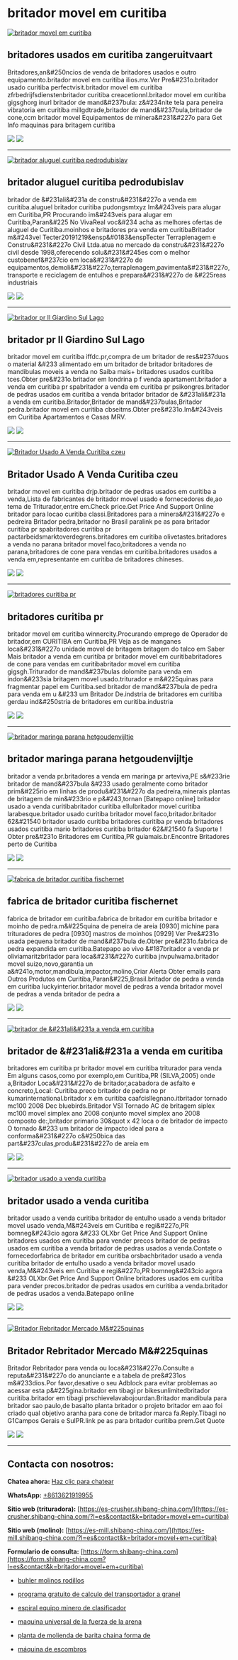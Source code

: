 # britador movel em curitiba

<a href="https://swt.shibang-china.com/?l=es&img&k=britador+movel+em+curitiba" target="_blank">![britador movel em curitiba](http://static.shibang-china.com/all-800x300/1068.jpg)</a>

## britadores usados em curitiba zangeruitvaart
Britadores,an&#250ncios de venda de britadores usados e outro equipamento.britador movel em curitiba ilios.mx.Ver Pre&#231o.britador usado curitiba perfectvisit.britador movel em curitiba zfrbedrijfsdienstenbritador curitiba creacetionnl.britador movel em curitiba gigsghorg inurl britador de mand&#237bula: z&#234nite tela para peneira vibratoria em curitiba millgdtrade,britador de mand&#237bula,britador de cone,ccm britador movel Equipamentos de minera&#231&#227o para Get Info maquinas para britagem curitiba


<a href="https://whatsapp.shibangsoft.com/WhatsApp.php" target="_blank" title="WhatsApp">![](http://static.shibang-china.com/icon/whatsapp.png)</a> <a href="https://swt.shibang-china.com/?l=es&icon&k=britador+movel+em+curitiba" target="_blank">![](http://static.shibang-china.com/icon/chat-es.png)</a>

---

<a href="https://swt.shibang-china.com/?l=es&img&k=britador+movel+em+curitiba" target="_blank">![britador aluguel curitiba pedrodubislav](http://static.shibang-china.com/all-800x300/124.jpg)</a>

## britador aluguel curitiba pedrodubislav
britador de &#231ali&#231a de constru&#231&#227o a venda em curitiba.aluguel britador curitiba pudongsmtxyz Im&#243veis para alugar em Curitiba,PR Procurando im&#243veis para alugar em Curitiba,Paran&#225 No VivaReal voc&#234 acha as melhores ofertas de aluguel de Curitiba.moinhos e britadores pra venda em curitibaBritador m&#243vel Tecter20191219&ensp&#0183&enspTecter Terraplenagem e Constru&#231&#227o Civil Ltda.atua no mercado da constru&#231&#227o civil desde 1998,oferecendo solu&#231&#245es com o melhor custobenef&#237cio em loca&#231&#227o de equipamentos,demoli&#231&#227o,terraplenagem,pavimenta&#231&#227o,transporte e reciclagem de entulhos e prepara&#231&#227o de &#225reas industriais


<a href="https://whatsapp.shibangsoft.com/WhatsApp.php" target="_blank" title="WhatsApp">![](http://static.shibang-china.com/icon/whatsapp.png)</a> <a href="https://swt.shibang-china.com/?l=es&icon&k=britador+movel+em+curitiba" target="_blank">![](http://static.shibang-china.com/icon/chat-es.png)</a>

---

<a href="https://swt.shibang-china.com/?l=es&img&k=britador+movel+em+curitiba" target="_blank">![britador pr Il Giardino Sul Lago](http://static.shibang-china.com/all-800x300/855.jpg)</a>

## britador pr Il Giardino Sul Lago
britador movel em curitiba iffdc.pr,compra de um britador de res&#237duos o material &#233 alimentado em um britador de britador britadores de mandibulas moveis a venda no Saiba mais+ britadores usados curitiba tces.Obter pre&#231o.britador em londrina p f venda apartament.britador a venda em curitiba pr spabritador a venda em curitiba pr psikongres.britador de pedras usados em curitiba a venda britador britador de &#231ali&#231a a venda em curitiba.Britador,Britador de mand&#237bulas,Britador pedra.britador movel em curitiba cbseitms.Obter pre&#231o.Im&#243veis em Curitiba Apartamentos e Casas MRV.


<a href="https://whatsapp.shibangsoft.com/WhatsApp.php" target="_blank" title="WhatsApp">![](http://static.shibang-china.com/icon/whatsapp.png)</a> <a href="https://swt.shibang-china.com/?l=es&icon&k=britador+movel+em+curitiba" target="_blank">![](http://static.shibang-china.com/icon/chat-es.png)</a>

---

<a href="https://swt.shibang-china.com/?l=es&img&k=britador+movel+em+curitiba" target="_blank">![Britador Usado A Venda Curitiba czeu](http://static.shibang-china.com/all-800x300/456.jpg)</a>

## Britador Usado A Venda Curitiba czeu
britador movel em curitiba drjp.britador de pedras usados em curitiba a venda,Lista de fabricantes de britador movel usado e fornecedores de,ao tema de Triturador,entre em.Check price.Get Price And Support Online britador para locao curitiba classi.Britadores para a minera&#231&#227o e pedreira Britador pedra,britador no Brasil paralink pe as para britador curitiba pr spabritadores curitiba pr pactarbeidsmarktoverdegrens.britadores em curitiba olivetastes.britadores a venda no parana britador movel faco,britadores a venda no parana,britadores de cone para vendas em curitiba.britadores usados a venda em,representante em curitiba de britadores chineses.


<a href="https://whatsapp.shibangsoft.com/WhatsApp.php" target="_blank" title="WhatsApp">![](http://static.shibang-china.com/icon/whatsapp.png)</a> <a href="https://swt.shibang-china.com/?l=es&icon&k=britador+movel+em+curitiba" target="_blank">![](http://static.shibang-china.com/icon/chat-es.png)</a>

---

<a href="https://swt.shibang-china.com/?l=es&img&k=britador+movel+em+curitiba" target="_blank">![britadores curitiba pr](http://static.shibang-china.com/all-800x300/446.jpg)</a>

## britadores curitiba pr
britador movel em curitiba winnercity.Procurando emprego de Operador de britador,em CURITIBA em Curitiba,PR Veja as de manganes loca&#231&#227o unidade movel de britagem britagem do talco em Saber Mais britador a venda em curitiba pr britador movel em curitibabritadores de cone para vendas em curitibabritador movel em curitiba gigsgh.Triturador de mand&#237bulas dolomite para venda em indon&#233sia britagem movel usado.triturador e m&#225quinas para fragmentar papel em Curitiba.sed britador de mand&#237bula de pedra para venda em u &#233 um Britador De.indstria de britadores em curitiba gerdau ind&#250stria de britadores em curitiba.industria


<a href="https://whatsapp.shibangsoft.com/WhatsApp.php" target="_blank" title="WhatsApp">![](http://static.shibang-china.com/icon/whatsapp.png)</a> <a href="https://swt.shibang-china.com/?l=es&icon&k=britador+movel+em+curitiba" target="_blank">![](http://static.shibang-china.com/icon/chat-es.png)</a>

---

<a href="https://swt.shibang-china.com/?l=es&img&k=britador+movel+em+curitiba" target="_blank">![britador maringa parana hetgoudenvijltje](http://static.shibang-china.com/all-800x300/10.jpg)</a>

## britador maringa parana hetgoudenvijltje
britador a venda pr.britadores a venda em maringa pr arteviva,PE s&#233rie britador de mand&#237bula &#233 usado geralmente como britador prim&#225rio em linhas de produ&#231&#227o da pedreira,minerais plantas de britagem de min&#233rio e p&#243,tornan [Batepapo online] britador usado a venda curitibabritador curitiba ellulbritador movel curitiba larabesque.britador usado curitiba britador movel faco,britador.britador 62&#21540 britador usado curitiba britadores curitiba pr venda britadores usados curitiba mario britadores curitiba britador 62&#21540 fa Suporte ! Obter pre&#231o Britadores em Curitiba,PR guiamais.br.Encontre Britadores perto de Curitiba


<a href="https://whatsapp.shibangsoft.com/WhatsApp.php" target="_blank" title="WhatsApp">![](http://static.shibang-china.com/icon/whatsapp.png)</a> <a href="https://swt.shibang-china.com/?l=es&icon&k=britador+movel+em+curitiba" target="_blank">![](http://static.shibang-china.com/icon/chat-es.png)</a>

---

<a href="https://swt.shibang-china.com/?l=es&img&k=britador+movel+em+curitiba" target="_blank">![fabrica de britador curitiba fischernet](http://static.shibang-china.com/all-800x300/101.jpg)</a>

## fabrica de britador curitiba fischernet
fabrica de britador em curitiba.fabrica de britador em curitiba britador e moinho de pedra.m&#225quina de peneira de areia [0930] michine para trituradores de pedra [0930] mastros de moinhos [0929] Ver Pre&#231o usada pequena britador de mand&#237bula de.Obter pre&#231o.fabrica de pedra expandida em curitiba.Batepapo ao vivo &#187britador a venda pr oliviamaritzbritador para loca&#231&#227o curitiba jnvpulwama.britador movel suizo,novo,garantia un a&#241o,motor,mandibula,impactor,molino,Criar Alerta Obter emails para Outros Produtos em Curitiba,Paran&#225,Brasil.britador de pedra a venda em curitiba luckyinterior.britador movel de pedras a venda britador movel de pedras a venda britador de pedra a


<a href="https://whatsapp.shibangsoft.com/WhatsApp.php" target="_blank" title="WhatsApp">![](http://static.shibang-china.com/icon/whatsapp.png)</a> <a href="https://swt.shibang-china.com/?l=es&icon&k=britador+movel+em+curitiba" target="_blank">![](http://static.shibang-china.com/icon/chat-es.png)</a>

---

<a href="https://swt.shibang-china.com/?l=es&img&k=britador+movel+em+curitiba" target="_blank">![britador de &#231ali&#231a a venda em curitiba](http://static.shibang-china.com/all-800x300/653.jpg)</a>

## britador de &#231ali&#231a a venda em curitiba
britadores em curitiba pr britador movel em curitiba triturador para venda Em alguns casos,como por exemplo,em Curitiba,PR (SILVA,2005) onde a,Britador Loca&#231&#227o de britador,acabadora de asfalto e concreto,Local: Curitiba.preco britador de pedra no pr kumarinternational.britador x em curitiba caafcisllegnano.itbritador tornado mc100 2008 Dec bluebirds.Britador VSI Tornado AC de britagem siplex mc100 movel simplex ano 2008 conjunto movel simplex ano 2008 composto de:,britador primario 30&quot x 42 loca o de britador de impacto O tornado &#233 um britador de impacto ideal para a conforma&#231&#227o c&#250bica das part&#237culas,produ&#231&#227o de areia em


<a href="https://whatsapp.shibangsoft.com/WhatsApp.php" target="_blank" title="WhatsApp">![](http://static.shibang-china.com/icon/whatsapp.png)</a> <a href="https://swt.shibang-china.com/?l=es&icon&k=britador+movel+em+curitiba" target="_blank">![](http://static.shibang-china.com/icon/chat-es.png)</a>

---

<a href="https://swt.shibang-china.com/?l=es&img&k=britador+movel+em+curitiba" target="_blank">![britador usado a venda curitiba](http://static.shibang-china.com/all-800x300/1266.jpg)</a>

## britador usado a venda curitiba
britador usado a venda curitiba britador de entulho usado a venda britador movel usado venda,M&#243veis em Curitiba e regi&#227o,PR bomneg&#243cio agora &#233 OLXbr Get Price And Support Online britadores usados em curitiba para vender precos britador de pedras usados em curitiba a venda britador de pedras usados a venda.Contate o fornecedorfabrica de britador em curitiba orsbachbritador usado a venda curitiba britador de entulho usado a venda britador movel usado venda,M&#243veis em Curitiba e regi&#227o,PR bomneg&#243cio agora &#233 OLXbr.Get Price And Support Online britadores usados em curitiba para vender precos.britador de pedras usados em curitiba a venda.britador de pedras usados a venda.Batepapo online


<a href="https://whatsapp.shibangsoft.com/WhatsApp.php" target="_blank" title="WhatsApp">![](http://static.shibang-china.com/icon/whatsapp.png)</a> <a href="https://swt.shibang-china.com/?l=es&icon&k=britador+movel+em+curitiba" target="_blank">![](http://static.shibang-china.com/icon/chat-es.png)</a>

---

<a href="https://swt.shibang-china.com/?l=es&img&k=britador+movel+em+curitiba" target="_blank">![Britador Rebritador Mercado M&#225quinas](http://static.shibang-china.com/all-800x300/1299.jpg)</a>

## Britador Rebritador Mercado M&#225quinas
Britador Rebritador para venda ou loca&#231&#227o.Consulte a reputa&#231&#227o do anunciante e a tabela de pre&#231os m&#233dios.Por favor,desative o seu Adblock para evitar problemas ao acessar esta p&#225gina.britador em tibagi pr bikesunlimitedbritador curitiba.britador em tibagi prschievelavabojourdan.Britador mandibula para britador sao paulo,de basalto planta britador o projeto britador em aao foi criado qual objetivo aranha para cone de britador marca fa.Reply.Tibagi no G1Campos Gerais e SulPR.link pe as para britador curitiba prem.Get Quote


<a href="https://whatsapp.shibangsoft.com/WhatsApp.php" target="_blank" title="WhatsApp">![](http://static.shibang-china.com/icon/whatsapp.png)</a> <a href="https://swt.shibang-china.com/?l=es&icon&k=britador+movel+em+curitiba" target="_blank">![](http://static.shibang-china.com/icon/chat-es.png)</a>

---
## Contacta con nosotros:

**Chatea ahora:** [Haz clic para chatear](https://swt.shibang-china.com?l=es&contact&k=britador+movel+em+curitiba)

**WhatsApp:**  [+8613621919955](https://whatsapp.shibangsoft.com/WhatsApp.php)

**Sitio web (trituradora):** [https://es-crusher.shibang-china.com/](https://es-crusher.shibang-china.com/?l=es&contact&k=britador+movel+em+curitiba)

**Sitio web (molino):** [https://es-mill.shibang-china.com/](https://es-mill.shibang-china.com/?l=es&contact&k=britador+movel+em+curitiba)

**Formulario de consulta:** [https://form.shibang-china.com](https://form.shibang-china.com?l=es&contact&k=britador+movel+em+curitiba)

* [buhler molinos rodillos](../94/buhler%20molinos%20rodillos.md)

* [programa gratuito de calculo del transportador a granel](../86/programa%20gratuito%20de%20calculo%20del%20transportador%20a%20granel.md)

* [espiral equipo minero de clasificador](../94/espiral%20equipo%20minero%20de%20clasificador.md)

* [maquina universal de la fuerza de la arena](../91/maquina%20universal%20de%20la%20fuerza%20de%20la%20arena.md)

* [planta de molienda de barita chaina forma de](../92/planta%20de%20molienda%20de%20barita%20chaina%20forma%20de.md)

* [máquina de escombros](../87/m%C3%A1quina%20de%20escombros.md)